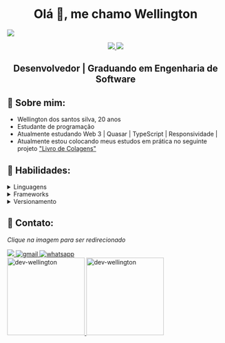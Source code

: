 <h1 align="center">Olá 👋, me chamo Wellington</h1>
<div aling="center">
    <img src="https://user-images.githubusercontent.com/118689748/235326447-e6d3fe37-1993-4e0c-88f3-15c5c62e6d45.png" />
</div>       
<p align="center">
    <a href="https://www.linkedin.com/in/wellington-ds-silva/">
    <img src="https://img.shields.io/badge/LinkedIn-307cc5?style=for-the-badge&logo=linkedin&logoColor=white"/>
    </a>
    <img src="https://komarev.com/ghpvc/?username=Dev-Wellington&style=for-the-badge"/>
</p>


<h2 align="center">
Desenvolvedor | Graduando em Engenharia de Software
</h2>

## **📘 Sobre mim:**
* Wellington dos santos silva, 20 anos
* Estudante de programação
* Atualmente estudando Web 3 | Quasar | TypeScript | Responsividade |
* Atualmente estou colocando meus estudos em prática no seguinte projeto  ["Livro de Colagens"](https://github.com/Dev-Wellington/LivroDeColagens) 

## **💬 Habilidades:**
<details>
  <summary>Linguagens</summary>
  
 > ![JavaScript](https://img.shields.io/badge/javascript-%23323330.svg?style=for-the-badge&logo=javascript&logoColor=%23F7DF1E)
![HTML5](https://img.shields.io/badge/html5-%23E34F26.svg?style=for-the-badge&logo=html5&logoColor=white)
![CSS3](https://img.shields.io/badge/css3-%231572B6.svg?style=for-the-badge&logo=css3&logoColor=white)
</details>

<details>
  <summary>Frameworks </summary>
  
> ![Vue](https://img.shields.io/badge/Vue.js-35495E?style=for-the-badge&logo=vue.js&logoColor=4FC08D)
)
</details>

<details>
  <summary>Versionamento</summary>
  
>![Git](https://img.shields.io/badge/git-%23F05033.svg?style=for-the-badge&logo=git&logoColor=white)
![GitHub](https://img.shields.io/badge/github-%23121011.svg?style=for-the-badge&logo=github&logoColor=white)
</details>

## **🌠 Contato:**
*Clique na imagem para ser redirecionado*


<a href="https://www.linkedin.com/in/wellington-ds-silva/">
<img src="https://img.shields.io/badge/linkedin-%230077B5.svg?style=for-the-badge&logo=linkedin&logoColor=white"/>
</a>
<a href="mailto:joycewellingtonaprigio2@gmail.com">
<img alt=gmail src="https://img.shields.io/badge/Gmail-D14836?style=for-the-badge&logo=gmail&logoColor=white"/>
</a>
<a href="https://wa.me/5521983907632">
    <img alt="whatsapp" src="https://img.shields.io/badge/Whastapp-25d366?style=for-the-badge&logo=whatsapp&logoColor=white">
</a>
  
<div>
  <a href="https://github.com/Dev-Wellington">
<img height="180em" src="https://github-readme-stats.vercel.app/api?username=dev-wellington&show_icons=true&theme=radical&include_all_commits=true&count_private=true" alt="dev-wellington" />
<img height="180em" src="https://github-readme-stats.vercel.app/api/top-langs?username=dev-wellington&layout=compact&langs_count=16&theme=radical" alt="dev-wellington" />
</div>
